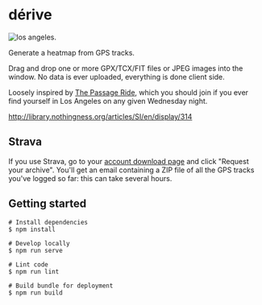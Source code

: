 # dérive

![los angeles.](http://i.imgur.com/Asf744D.jpg)

Generate a heatmap from GPS tracks.

Drag and drop one or more GPX/TCX/FIT files or JPEG images into the window. No data is ever uploaded,
everything is done client side.

Loosely inspired by [The Passage Ride](http://thepassageride.com), which you
should join if you ever find yourself in Los Angeles on any given Wednesday
night.

http://library.nothingness.org/articles/SI/en/display/314

## Strava

If you use Strava, go to
your [account download page](https://www.strava.com/athlete/delete_your_account) and click
"Request your archive". You'll get an email containing a ZIP
file of all the GPS tracks you've logged so far: this can take several hours.

## Getting started

```
# Install dependencies
$ npm install

# Develop locally
$ npm run serve

# Lint code
$ npm run lint

# Build bundle for deployment
$ npm run build
```
